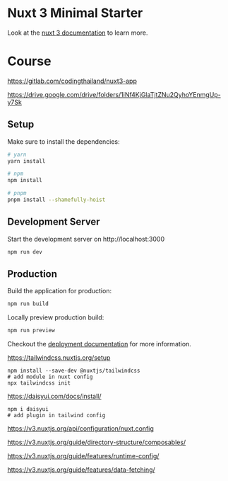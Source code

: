 # Nuxt 3 Minimal Starter

Look at the [nuxt 3 documentation](https://v3.nuxtjs.org) to learn more.

# Course
https://gitlab.com/codingthailand/nuxt3-app

https://drive.google.com/drive/folders/1iNf4KjGlaTjtZNu2QyhoYEnmgUp-y7Sk

## Setup

Make sure to install the dependencies:

```bash
# yarn
yarn install

# npm
npm install

# pnpm
pnpm install --shamefully-hoist
```

## Development Server

Start the development server on http://localhost:3000

```bash
npm run dev
```

## Production

Build the application for production:

```bash
npm run build
```

Locally preview production build:

```bash
npm run preview
```

Checkout the [deployment documentation](https://v3.nuxtjs.org/docs/deployment) for more information.

https://tailwindcss.nuxtjs.org/setup

```shell
npm install --save-dev @nuxtjs/tailwindcss
# add module in nuxt config
npx tailwindcss init
```

https://daisyui.com/docs/install/
```shell
npm i daisyui
# add plugin in tailwind config
```


https://v3.nuxtjs.org/api/configuration/nuxt.config

https://v3.nuxtjs.org/guide/directory-structure/composables/

https://v3.nuxtjs.org/guide/features/runtime-config/

https://v3.nuxtjs.org/guide/features/data-fetching/
